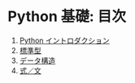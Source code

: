 # Python 基礎: 目次

1. [Python イントロダクション](introduction.html)
2. [標準型](standard.html)
3. [データ構造](data_structure.html)
3. [式／文](expression.html)
